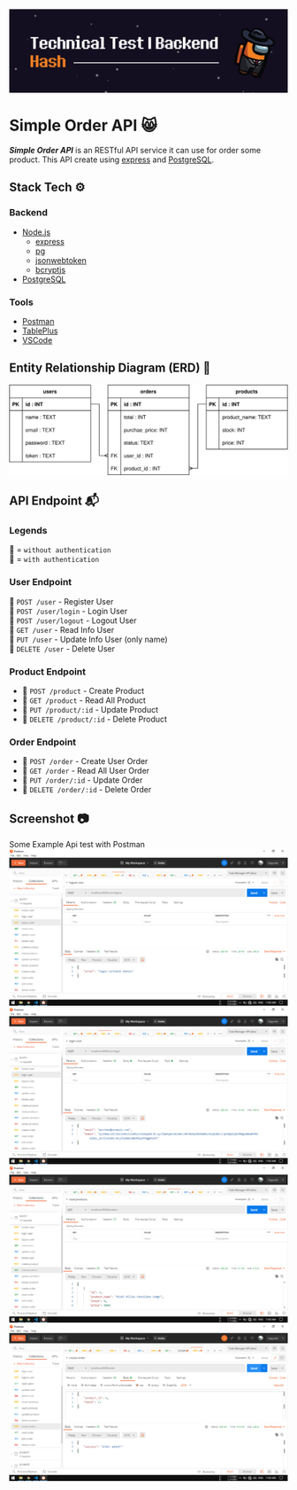 <img src="./other/BG - header.png">

# Simple Order API 😸
_**Simple Order API**_ is an RESTful API service it can use for order some product. This API create using [express] and [PostgreSQL].

## Stack Tech :gear:

### Backend
* [Node.js]
  * [express]
  * [pg]
  * [jsonwebtoken]
  * [bcryptjs]
* [PostgreSQL]

### Tools
* [Postman]
* [TablePlus]
* [VSCode]

## Entity Relationship Diagram (ERD) :triangular_ruler:
<img src="./other/ERD - Hash - 1.svg" width="640">

## API Endpoint :mailbox_with_mail:

### Legends
:small_blue_diamond: = `without authentication` <br>
:small_orange_diamond: = `with authentication`

### User Endpoint
:small_blue_diamond: `POST /user` - Register User<br>
:small_blue_diamond: `POST /user/login` - Login User<br>
:small_orange_diamond: `POST /user/logout` - Logout User<br>
:small_orange_diamond: `GET /user` - Read Info User<br>
:small_orange_diamond: `PUT /user` - Update Info User (only name)<br>
:small_orange_diamond: `DELETE /user` - Delete User

### Product Endpoint
* :small_orange_diamond: `POST /product` - Create Product
* :small_orange_diamond: `GET /product` - Read All Product
* :small_orange_diamond: `PUT /product/:id` - Update Product
* :small_orange_diamond: `DELETE /product/:id` - Delete Product

### Order Endpoint
* :small_orange_diamond: `POST /order` - Create User Order
* :small_orange_diamond: `GET /order` - Read All User Order
* :small_orange_diamond: `PUT /order/:id` - Update Order
* :small_orange_diamond: `DELETE /order/:id` - Delete Order

## Screenshot :camera:
Some Example Api test with Postman
<img src="./other/SS - 1.png">
<img src="./other/SS - 2.png">
<img src="./other/SS - 3.png">
<img src="./other/SS - 4.png">


[Node.js]: https://nodejs.org/en/ "Node.js - javascript runtime"
[express]: https://www.npmjs.com/package/express "express - npm package"
[pg]: https://www.npmjs.com/package/pg "pg - npm package"
[jsonwebtoken]: https://www.npmjs.com/package/jsonwebtoken "jsonwebtoken - npm package"
[bcryptjs]: https://www.npmjs.com/package/bcryptjs "bcryptjs - npm package"
[PostgreSQL]: https://www.postgresql.org/ "PostgreSQL - database sql"
[Postman]: https://www.postman.com/ "Postman - application"
[TablePlus]: https://tableplus.com/ "TablePlus - application"
[VSCode]: https://code.visualstudio.com/ "Visual Studio Code - application"

